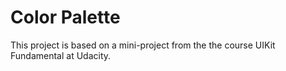 # Color Palette

This project is based on a mini-project from the the course UIKit Fundamental at Udacity.
